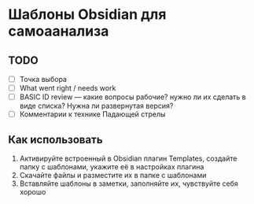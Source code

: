 # Шаблоны Obsidian для самоаанализа

## TODO

- [ ] Точка выбора
- [ ] What went right / needs work
- [ ] BASIC ID review — какие вопросы рабочие? нужно ли их сделать в виде списка? Нужна ли развернутая версия?
- [ ] Комментарии к технике Падающей стрелы

## Как использовать

1. Активируйте встроенный в Obsidian плагин Templates, создайте папку с шаблонами, укажите её в настройках плагина
2. Скачайте файлы и разместите их в папке с шаблонами
3. Вставляйте шаблоны в заметки, заполняйте их, чувствуйте себя хорошо
